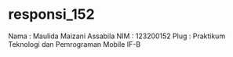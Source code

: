 # responsi_152
Nama  : Maulida Maizani Assabila
NIM   : 123200152
Plug  : Praktikum Teknologi dan Pemrograman Mobile IF-B

